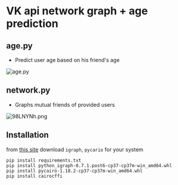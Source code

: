 # VK api network graph + age prediction

## age.py
- Predict user age based on his friend's age

![age.py](https://i.imgur.com/E0w5sld.gif)

## network.py
- Graphs mutual friends of provided users

![98LNYNh.png](https://i.imgur.com/98LNYNh.png)

## Installation
from [this site](https://www.lfd.uci.edu/~gohlke/pythonlibs/#pycairo) download `igraph`, `pycario` for your system
```
pip install requirements.txt
pip install python_igraph-0.7.1.post6-cp37-cp37m-win_amd64.whl 
pip install pycairo-1.18.2-cp37-cp37m-win_amd64.whl
pip install cairocffi
```



